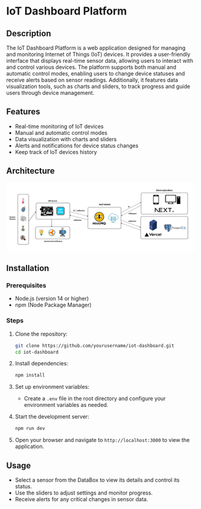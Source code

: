 # IoT Dashboard Platform

## Description
The IoT Dashboard Platform is a web application designed for managing and monitoring Internet of Things (IoT) devices. It provides a user-friendly interface that displays real-time sensor data, allowing users to interact with and control various devices. The platform supports both manual and automatic control modes, enabling users to change device statuses and receive alerts based on sensor readings. Additionally, it features data visualization tools, such as charts and sliders, to track progress and guide users through device management.

## Features
- Real-time monitoring of IoT devices
- Manual and automatic control modes
- Data visualization with charts and sliders
- Alerts and notifications for device status changes
- Keep track of IoT devices history

## Architecture
![Project architecture](https://github.com/anhhuy007/sig-iot/blob/master/app%20architecture.png)

## Installation

### Prerequisites
- Node.js (version 14 or higher)
- npm (Node Package Manager)

### Steps
1. Clone the repository:
   ```bash
   git clone https://github.com/yourusername/iot-dashboard.git
   cd iot-dashboard
   ```

2. Install dependencies:
   ```bash
   npm install
   ```

3. Set up environment variables:
   - Create a `.env` file in the root directory and configure your environment variables as needed.

4. Start the development server:
   ```bash
   npm run dev
   ```

5. Open your browser and navigate to `http://localhost:3000` to view the application.

## Usage
- Select a sensor from the DataBox to view its details and control its status.
- Use the sliders to adjust settings and monitor progress.
- Receive alerts for any critical changes in sensor data.
